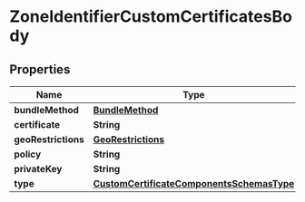 # ZoneIdentifierCustomCertificatesBody

## Properties
Name | Type | Description | Notes
------------ | ------------- | ------------- | -------------
**bundleMethod** | [**BundleMethod**](BundleMethod.md) |  |  [optional]
**certificate** | **String** |  | 
**geoRestrictions** | [**GeoRestrictions**](GeoRestrictions.md) |  |  [optional]
**policy** | **String** |  |  [optional]
**privateKey** | **String** |  | 
**type** | [**CustomCertificateComponentsSchemasType**](CustomCertificateComponentsSchemasType.md) |  |  [optional]
